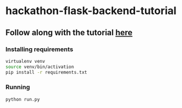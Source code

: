 # hackathon-flask-backend-tutorial

## Follow along with the tutorial [here](https://dev.to/davidshortman/write-a-dead-simple-web-app-fast-for-a-hackathon-part-one-a-flask-backend-4l9j)

### Installing requirements
```bash
virtualenv venv
source venv/bin/activation
pip install -r requirements.txt
```
### Running
```bash
python run.py
```